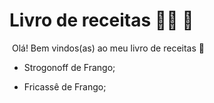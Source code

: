 # Livro de receitas :woman_cook: :book:

​	Olá! Bem vindos(as) ao meu livro de receitas :wave:

- Strogonoff de Frango;

- Fricassê de Frango;

  ​	

